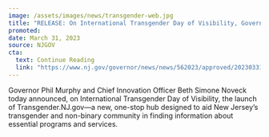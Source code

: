 ```yaml
---
image: /assets/images/news/transgender-web.jpg
title: "RELEASE: On International Transgender Day of Visibility, Governor Murphy Announces the Launch of New Transgender Information Hub"
promoted: 
date: March 31, 2023
source: NJGOV
cta:
  text: Continue Reading
  link: "https://www.nj.gov/governor/news/news/562023/approved/20230331a.shtml"
---
```


Governor Phil Murphy and Chief Innovation Officer Beth Simone Noveck today announced, on International Transgender Day of Visibility,  the launch of Transgender.NJ.gov—a new, one-stop hub designed to aid New Jersey’s transgender and non-binary community in finding information about essential programs and services.
